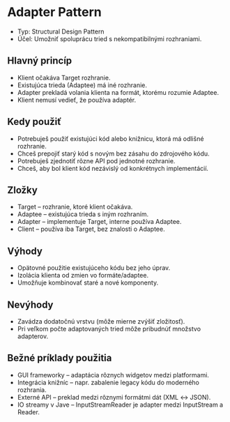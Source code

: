 # Adapter Pattern
- Typ: Structural Design Pattern
- Účel: Umožniť spoluprácu tried s nekompatibilnými rozhraniami.

## Hlavný princíp
- Klient očakáva Target rozhranie.
- Existujúca trieda (Adaptee) má iné rozhranie.
- Adapter prekladá volania klienta na formát, ktorému rozumie Adaptee.
- Klient nemusí vedieť, že používa adaptér.

## Kedy použiť
- Potrebuješ použiť existujúci kód alebo knižnicu, ktorá má odlišné rozhranie.
- Chceš prepojiť starý kód s novým bez zásahu do zdrojového kódu.
- Potrebuješ zjednotiť rôzne API pod jednotné rozhranie.
- Chceš, aby bol klient kód nezávislý od konkrétnych implementácií.

## Zložky
- Target – rozhranie, ktoré klient očakáva.
- Adaptee – existujúca trieda s iným rozhraním.
- Adapter – implementuje Target, interne používa Adaptee.
- Client – používa iba Target, bez znalosti o Adaptee.

## Výhody
- Opätovné použitie existujúceho kódu bez jeho úprav.
- Izolácia klienta od zmien vo formáte/adaptee.
- Umožňuje kombinovať staré a nové komponenty.

## Nevýhody
- Zavádza dodatočnú vrstvu (môže mierne zvýšiť zložitosť).
- Pri veľkom počte adaptovaných tried môže pribudnúť množstvo adapterov.

## Bežné príklady použitia
- GUI frameworky – adaptácia rôznych widgetov medzi platformami.
- Integrácia knižníc – napr. zabalenie legacy kódu do moderného rozhrania.
- Externé API – preklad medzi rôznymi formátmi dát (XML ↔ JSON).
- IO streamy v Jave – InputStreamReader je adapter medzi InputStream a Reader.
